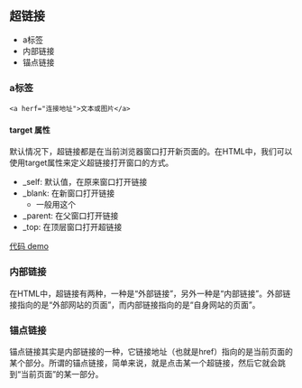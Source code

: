 ## 超链接

- a标签
- 内部链接
- 锚点链接


### a标签

`<a herf="连接地址">文本或图片</a>`

#### target 属性

默认情况下，超链接都是在当前浏览器窗口打开新页面的。在HTML中，我们可以使用target属性来定义超链接打开窗口的方式。

- _self: 默认值，在原来窗口打开链接
- _blank: 在新窗口打开链接
  - 一般用这个
- _parent: 在父窗口打开链接
- _top: 在顶层窗口打开超链接

[代码 demo](../hyperlink_tag/demo.html)

### 内部链接

在HTML中，超链接有两种，一种是“外部链接”​，另外一种是“内部链接”​。外部链接指向的是“外部网站的页面”​，而内部链接指向的是“自身网站的页面”​。

### 锚点链接
锚点链接其实是内部链接的一种，它链接地址（也就是href）指向的是当前页面的某个部分。所谓的锚点链接，简单来说，就是点击某一个超链接，然后它就会跳到“当前页面”的某一部分。



